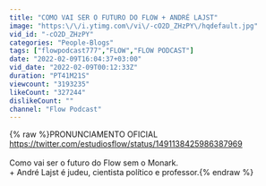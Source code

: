 ```yaml
---
title: "COMO VAI SER O FUTURO DO FLOW + ANDRÉ LAJST"
image: "https:\/\/i.ytimg.com\/vi\/-cO2D_ZHzPY\/hqdefault.jpg"
vid_id: "-cO2D_ZHzPY"
categories: "People-Blogs"
tags: ["flowpodcast777","FLOW","FLOW PODCAST"]
date: "2022-02-09T16:04:37+03:00"
vid_date: "2022-02-09T00:12:33Z"
duration: "PT41M21S"
viewcount: "3193235"
likeCount: "327244"
dislikeCount: ""
channel: "Flow Podcast"
---
```

{% raw %}PRONUNCIAMENTO OFICIAL<br /><a rel="nofollow" target="blank" href="https://twitter.com/estudiosflow/status/1491138425986387969">https://twitter.com/estudiosflow/status/1491138425986387969</a><br /><br />Como vai ser o futuro do Flow sem o Monark. <br />+ André Lajst é judeu, cientista político e professor.{% endraw %}
